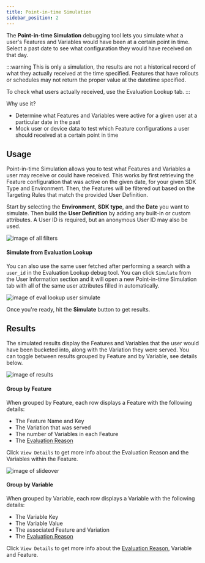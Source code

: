 ```yaml
---
title: Point-in-time Simulation
sidebar_position: 2
---
```


The **Point-in-time Simulation** debugging tool lets you simulate what a user's Features and Variables would have been at a certain point in time. Select a past date to see what configuration they would have received on that day.

:::warning
This is only a simulation, the results are not a historical record of what they actually received at the time specified. Features that have rollouts or schedules may not return the proper value at the datetime specified.

To check what users actually received, use the Evaluation Lookup tab.
:::

Why use it?

- Determine what Features and Variables were active for a given user at a particular date in the past
- Mock user or device data to test which Feature configurations a user should received at a certain point in time

## Usage

Point-in-time Simulation allows you to test what Features and Variables a user may receive or could have received. This works by first retrieving the Feature configuration that was active on the given date, for your given SDK Type and Environment. Then, the Features will be filtered out based on the Targeting Rules that match the provided User Definition.

Start by selecting the **Environment**, **SDK type**, and the **Date** you want to simulate. Then build the **User Definition** by adding any built-in or custom attributes. A User ID is required, but an anonymous User ID may also be used.

![image of all filters](/pit-simulation-search.png)

#### Simulate from Evaluation Lookup

You can also use the same user fetched after performing a search with a `user_id` in the Evaluation Lookup debug tool. You can click `Simulate` from the User Information section and it will open a new Point-in-time Simulation tab with all of the same user attributes filled in automatically.

![image of eval lookup user simulate](/pit-simulation-eval-lookup.png)

Once you're ready, hit the **Simulate** button to get results.

## Results

The simulated results display the Features and Variables that the user would have been bucketed into, along with the Variation they were served. You can toggle between results grouped by Feature and by Variable, see details below.

![image of results](/pit-simulation-results.png)

#### Group by Feature

When grouped by Feature, each row displays a Feature with the following details:
- The Feature Name and Key
- The Variation that was served
- The number of Variables in each Feature
- The [Evaluation Reason](/sdk/features/#evaluation-reasons)

Click `View Details` to get more info about the Evaluation Reason and the Variables within the Feature.

![image of slideover](/pit-simulation-slideover.png)

#### Group by Variable

When grouped by Variable, each row displays a Variable with the following details:
- The Variable Key
- The Variable Value
- The associated Feature and Variation
- The [Evaluation Reason](/sdk/features/#evaluation-reasons)

Click `View Details` to get more info about the [Evaluation Reason](/sdk/features/#evaluation-reasons), Variable and Feature.